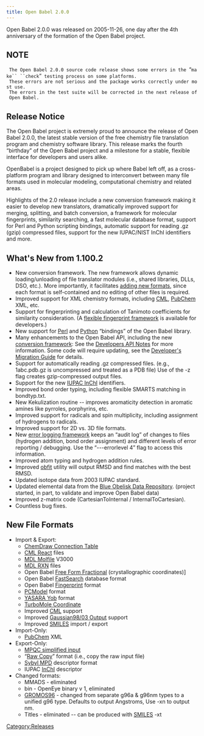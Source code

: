 ```yaml
---
title: Open Babel 2.0.0
---
```


Open Babel 2.0.0 was released on 2005-11-26, one day after the 4th anniversary of the formation of the Open Babel project.

NOTE
----

` The Open Babel 2.0.0 source code release shows some errors in the `“`make`` ``check`”` testing process on some platforms.`
` These errors are not serious and the package works correctly under most use.`
` The errors in the test suite will be corrected in the next release of Open Babel.`

Release Notice
--------------

The Open Babel project is extremely proud to announce the release of Open Babel 2.0.0, the latest stable version of the free chemistry file translation program and chemistry software library. This release marks the fourth “birthday” of the Open Babel project and a milestone for a stable, flexible interface for developers and users alike.

OpenBabel is a project designed to pick up where Babel left off, as a cross-platform program and library designed to interconvert between many file formats used in molecular modeling, computational chemistry and related areas.

Highlights of the 2.0 release include a new conversion framework making it easier to develop new translators, dramatically improved support for merging, splitting, and batch conversion, a framework for molecular fingerprints, similarity searching, a fast molecular database format, support for Perl and Python scripting bindings, automatic support for reading .gz (gzip) compressed files, support for the new IUPAC/NIST InChI identifiers and more.

What's New from 1.100.2
-----------------------

-   New conversion framework. The new framework allows dynamic loading/unloading of file translator modules (i.e., shared libraries, DLLs, DSO, etc.). More importantly, it facilitates [adding new formats](/HowTo:Add_A_New_File_Format "wikilink"), since each format is self-contained and no editing of other files is required.
-   Improved support for XML chemistry formats, including [CML](/CML "wikilink"), [PubChem](/PubChem "wikilink") XML, etc.
-   Support for fingerprinting and calculation of Tanimoto coefficients for similarity consideration. (A [flexible fingerprint framework](http://openbabel.sourceforge.net/api/classOpenBabel_1_1OBFingerprint.shtml) is available for developers.)
-   New support for [Perl](/Perl "wikilink") and [Python](/Python "wikilink") “bindings” of the Open Babel library.
-   Many enhancements to the Open Babel API, including the new [conversion framework](http://openbabel.sourceforge.net/api/classOpenBabel_1_1OBConversion.shtml): See the [Developers API Notes](http://openbabel.sourceforge.net/api/) for more information. Some code will require updating, see the [Developer's Migration Guide](/Migration_to_2.0 "wikilink") for details.
-   Support for automatically reading .gz compressed files. (e.g., 1abc.pdb.gz is uncompressed and treated as a PDB file) Use of the -z flag creates gzip-compressed output files.
-   Support for the new [IUPAC InChI](http://www.iupac.org/inchi/) identifiers.
-   Improved bond order typing, including flexible SMARTS matching in bondtyp.txt.
-   New Kekulization routine -- improves aromaticity detection in aromatic amines like pyrroles, porphyrins, etc.
-   Improved support for radicals and spin multiplicity, including assignment of hydrogens to radicals.
-   Improved support for 2D vs. 3D file formats.
-   New [error logging framework](http://openbabel.sourceforge.net/api/classOpenBabel_1_1OBMessageHandler.shtml) keeps an “audit log” of changes to files (hydrogen addition, bond order assignment) and different levels of error reporting / debugging.
    Use the “---errorlevel 4” flag to access this information.
-   Improved atom typing and hydrogen addition rules.
-   Improved [obfit](/obfit "wikilink") utility will output RMSD and find matches with the best RMSD.
-   Updated isotope data from 2003 IUPAC standard.
-   Updated elemental data from the [Blue Obelisk Data Repository](http://www.blueobelisk.org/repos/blueobelisk/). (project started, in part, to validate and improve Open Babel data)
-   Improved z-matrix code (CartesianToInternal / InternalToCartesian).
-   Countless bug fixes.

New File Formats
----------------

-   Import & Export:
    -   [ChemDraw Connection Table](/ChemDraw_Connection_Table "wikilink")
    -   [CML React](/CML_React "wikilink") files
    -   [MDL Molfile](/MDL_Molfile "wikilink") V3000
    -   [MDL RXN](/MDL_RXN "wikilink") files
    -   Open Babel [Free Form Fractional](/Free_Form_Fractional "wikilink") (crystallographic coordinates)\]
    -   Open Babel [FastSearch](/FastSearch "wikilink") database format
    -   Open Babel [Fingerprint](/Fingerprint "wikilink") format
    -   [PCModel](/PCModel "wikilink") format
    -   [YASARA Yob](/YASARA_Yob "wikilink") format
    -   [TurboMole Coordinate](/TurboMole_Coordinate "wikilink")
    -   Improved [CML](/CML "wikilink") support
    -   Improved [Gaussian98/03 Output](/Gaussian98/03_Output "wikilink") support
    -   Improved [SMILES](/SMILES "wikilink") import / export
-   Import-Only:
    -   [PubChem](/PubChem "wikilink") XML
-   Export-Only:
    -   [MPQC simplified input](/MPQC_simplified_input "wikilink")
    -   “[Raw Copy](/Raw_Copy "wikilink")” format (i.e., copy the raw input file)
    -   [Sybyl MPD](/Sybyl_descriptor "wikilink") descriptor format
    -   IUPAC [InChI](/InChI "wikilink") descriptor
-   Changed formats:
    -   MMADS - eliminated
    -   bin - OpenEye binary v 1, eliminated
    -   [GROMOS96](/GROMOS96 "wikilink") - changed from separate g96a & g96nm types to a unified g96 type. Defaults to output Angstroms, Use -xn to output nm.
    -   Titles - eliminated -- can be produced with [SMILES](/SMILES "wikilink") -xt

[Category:Releases](/Category:Releases "wikilink")
